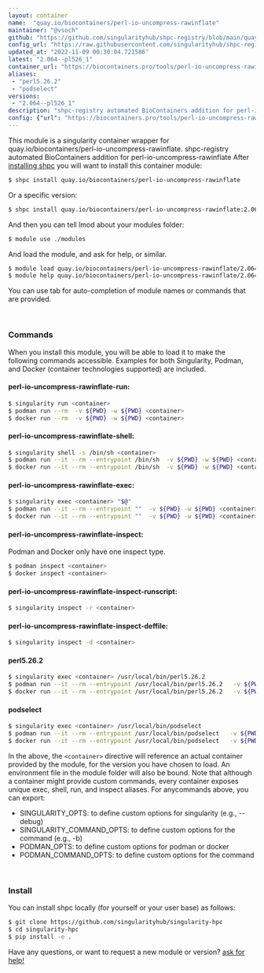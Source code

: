 ```yaml
---
layout: container
name:  "quay.io/biocontainers/perl-io-uncompress-rawinflate"
maintainer: "@vsoch"
github: "https://github.com/singularityhub/shpc-registry/blob/main/quay.io/biocontainers/perl-io-uncompress-rawinflate/container.yaml"
config_url: "https://raw.githubusercontent.com/singularityhub/shpc-registry/main/quay.io/biocontainers/perl-io-uncompress-rawinflate/container.yaml"
updated_at: "2022-11-09 00:30:04.721586"
latest: "2.064--pl526_1"
container_url: "https://biocontainers.pro/tools/perl-io-uncompress-rawinflate"
aliases:
 - "perl5.26.2"
 - "podselect"
versions:
 - "2.064--pl526_1"
description: "shpc-registry automated BioContainers addition for perl-io-uncompress-rawinflate"
config: {"url": "https://biocontainers.pro/tools/perl-io-uncompress-rawinflate", "maintainer": "@vsoch", "description": "shpc-registry automated BioContainers addition for perl-io-uncompress-rawinflate", "latest": {"2.064--pl526_1": "sha256:513cb6fb4a159f8657fe49da332c5bdcbc874d270d49e4a2b2c3884b70856f12"}, "tags": {"2.064--pl526_1": "sha256:513cb6fb4a159f8657fe49da332c5bdcbc874d270d49e4a2b2c3884b70856f12"}, "docker": "quay.io/biocontainers/perl-io-uncompress-rawinflate", "aliases": {"perl5.26.2": "/usr/local/bin/perl5.26.2", "podselect": "/usr/local/bin/podselect"}}
---
```


This module is a singularity container wrapper for quay.io/biocontainers/perl-io-uncompress-rawinflate.
shpc-registry automated BioContainers addition for perl-io-uncompress-rawinflate
After [installing shpc](#install) you will want to install this container module:


```bash
$ shpc install quay.io/biocontainers/perl-io-uncompress-rawinflate
```

Or a specific version:

```bash
$ shpc install quay.io/biocontainers/perl-io-uncompress-rawinflate:2.064--pl526_1
```

And then you can tell lmod about your modules folder:

```bash
$ module use ./modules
```

And load the module, and ask for help, or similar.

```bash
$ module load quay.io/biocontainers/perl-io-uncompress-rawinflate/2.064--pl526_1
$ module help quay.io/biocontainers/perl-io-uncompress-rawinflate/2.064--pl526_1
```

You can use tab for auto-completion of module names or commands that are provided.

<br>

### Commands

When you install this module, you will be able to load it to make the following commands accessible.
Examples for both Singularity, Podman, and Docker (container technologies supported) are included.

#### perl-io-uncompress-rawinflate-run:

```bash
$ singularity run <container>
$ podman run --rm  -v ${PWD} -w ${PWD} <container>
$ docker run --rm  -v ${PWD} -w ${PWD} <container>
```

#### perl-io-uncompress-rawinflate-shell:

```bash
$ singularity shell -s /bin/sh <container>
$ podman run --it --rm --entrypoint /bin/sh  -v ${PWD} -w ${PWD} <container>
$ docker run --it --rm --entrypoint /bin/sh  -v ${PWD} -w ${PWD} <container>
```

#### perl-io-uncompress-rawinflate-exec:

```bash
$ singularity exec <container> "$@"
$ podman run --it --rm --entrypoint ""  -v ${PWD} -w ${PWD} <container> "$@"
$ docker run --it --rm --entrypoint ""  -v ${PWD} -w ${PWD} <container> "$@"
```

#### perl-io-uncompress-rawinflate-inspect:

Podman and Docker only have one inspect type.

```bash
$ podman inspect <container>
$ docker inspect <container>
```

#### perl-io-uncompress-rawinflate-inspect-runscript:

```bash
$ singularity inspect -r <container>
```

#### perl-io-uncompress-rawinflate-inspect-deffile:

```bash
$ singularity inspect -d <container>
```


#### perl5.26.2

```bash
$ singularity exec <container> /usr/local/bin/perl5.26.2
$ podman run --it --rm --entrypoint /usr/local/bin/perl5.26.2   -v ${PWD} -w ${PWD} <container> -c " $@"
$ docker run --it --rm --entrypoint /usr/local/bin/perl5.26.2   -v ${PWD} -w ${PWD} <container> -c " $@"
```


#### podselect

```bash
$ singularity exec <container> /usr/local/bin/podselect
$ podman run --it --rm --entrypoint /usr/local/bin/podselect   -v ${PWD} -w ${PWD} <container> -c " $@"
$ docker run --it --rm --entrypoint /usr/local/bin/podselect   -v ${PWD} -w ${PWD} <container> -c " $@"
```



In the above, the `<container>` directive will reference an actual container provided
by the module, for the version you have chosen to load. An environment file in the
module folder will also be bound. Note that although a container
might provide custom commands, every container exposes unique exec, shell, run, and
inspect aliases. For anycommands above, you can export:

 - SINGULARITY_OPTS: to define custom options for singularity (e.g., --debug)
 - SINGULARITY_COMMAND_OPTS: to define custom options for the command (e.g., -b)
 - PODMAN_OPTS: to define custom options for podman or docker
 - PODMAN_COMMAND_OPTS: to define custom options for the command

<br>

### Install

You can install shpc locally (for yourself or your user base) as follows:

```bash
$ git clone https://github.com/singularityhub/singularity-hpc
$ cd singularity-hpc
$ pip install -e .
```

Have any questions, or want to request a new module or version? [ask for help!](https://github.com/singularityhub/singularity-hpc/issues)